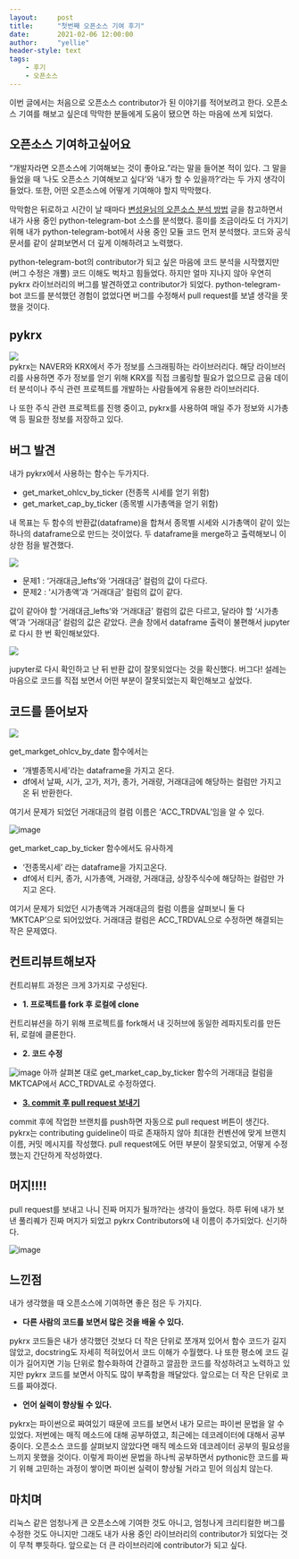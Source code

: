 ```yaml
---
layout:     post
title:      "첫번째 오픈소스 기여 후기"
date:       2021-02-06 12:00:00
author:     "yellie"
header-style: text
tags:
    - 후기
    - 오픈소스
---
```


이번 글에서는 처음으로 오픈소스 contributor가 된 이야기를 적어보려고 한다. 오픈소스 기여를 해보고 싶은데 막막한 분들에게 도움이 됐으면 하는 마음에 쓰게 되었다.

## 오픈소스 기여하고싶어요
“개발자라면 오픈소스에 기여해보는 것이 좋아요.”라는 말을 들어본 적이 있다. 그 말을 들었을 때 ‘나도 오픈소스 기여해보고 싶다’와 ‘내가 할 수 있을까?’라는 두 가지 생각이 들었다. 
또한, 어떤 오픈소스에 어떻게 기여해야 할지 막막했다.

막막함은 뒤로하고 시간이 날 때마다 [변성윤님의 오픈소스 분석 방법](https://zzsza.github.io/development/2020/07/19/opensource-analysis/) 글을 참고하면서 내가 사용 중인 python-telegram-bot 소스를 분석했다. 
흥미를 조금이라도 더 가지기 위해 내가 python-telegram-bot에서 사용 중인 모듈 코드 먼저 분석했다. 코드와 공식 문서를 같이 살펴보면서 더 깊게 이해하려고 노력했다.

python-telegram-bot의 contributor가 되고 싶은 마음에 코드 분석을 시작했지만 (버그 수정은 개뿔) 코드 이해도 벅차고 힘들었다. 하지만 얼마 지나지 않아 우연히 pykrx 라이브러리의 버그를 발견하였고 contributor가 되었다. 
python-telegram-bot 코드를 분석했던 경험이 없었다면 버그를 수정해서 pull request를 보낼 생각을 못 했을 것이다.

## pykrx
<img src="https://user-images.githubusercontent.com/49056225/120760492-2348e480-c54f-11eb-8f36-b1ed2af41ade.png"><br>
pykrx는 NAVER와 KRX에서 주가 정보를 스크래핑하는 라이브러리다. 해당 라이브러리를 사용하면 주가 정보를 얻기 위해 KRX를 직접 크롤링할 필요가 없으므로 금융 데이터 분석이나 주식 관련 프로젝트를 개발하는 사람들에게 유용한 라이브러리다.

나 또한 주식 관련 프로젝트를 진행 중이고, pykrx를 사용하여 매일 주가 정보와 시가총액 등 필요한 정보를 저장하고 있다.

## 버그 발견
내가 pykrx에서 사용하는 함수는 두가지다.
- get_market_ohlcv_by_ticker (전종목 시세를 얻기 위함)
- get_market_cap_by_ticker (종목별 시가총액을 얻기 위함)

내 목표는 두 함수의 반환값(dataframe)을 합쳐서 종목별 시세와 시가총액이 같이 있는 하나의 dataframe으로 만드는 것이었다. 두 dataframe을 merge하고 출력해보니 이상한 점을 발견했다.

<img src="https://user-images.githubusercontent.com/49056225/120760674-57240a00-c54f-11eb-874a-2caba30b790d.png">

- 문제1 : ‘거래대금_lefts’와 ‘거래대금’ 컬럼의 값이 다르다.
- 문제2 : ‘시가총액’과 ‘거래대금’ 컬럼의 값이 같다.

값이 같아야 할 ‘거래대금_lefts’와 ‘거래대금’ 컬럼의 값은 다르고, 달라야 할 ‘시가총액’과 ‘거래대금’ 컬럼의 값은 같았다. 콘솔 창에서 dataframe 출력이 불편해서 jupyter로 다시 한 번 확인해보았다.

<img src="https://user-images.githubusercontent.com/49056225/120760840-889cd580-c54f-11eb-9758-30fee1231f10.png">

jupyter로 다시 확인하고 난 뒤 반환 값이 잘못되었다는 것을 확신했다. 버그다! 설레는 마음으로 코드를 직접 보면서 어떤 부분이 잘못되었는지 확인해보고 싶었다.

## 코드를 뜯어보자
<img src="https://user-images.githubusercontent.com/49056225/120760956-a833fe00-c54f-11eb-9ecc-56a292597607.png">

get_markget_ohlcv_by_date 함수에서는

- ‘개별종목시세'라는 dataframe을 가지고 온다.
- df에서 날짜, 시가, 고가, 저가, 종가, 거래량, 거래대금에 해당하는 컬럼만 가지고 온 뒤 반환한다.

여기서 문제가 되었던 거래대금의 컬럼 이름은 ‘ACC_TRDVAL’임을 알 수 있다.

![image](https://user-images.githubusercontent.com/49056225/120761097-cac61700-c54f-11eb-9c21-9eedbc38067e.png)

get_market_cap_by_ticker 함수에서도 유사하게

- ‘전종목시세’ 라는 dataframe을 가지고온다.
- df에서 티커, 종가, 시가총액, 거래량, 거래대금, 상장주식수에 해당하는 컬럼만 가지고 온다.

여기서 문제가 되었던 시가총액과 거래대금의 컬럼 이름을 살펴보니 둘 다 ‘MKTCAP’으로 되어있었다. 거래대금 컬럼은 ACC_TRDVAL으로 수정하면 해결되는 작은 문제였다.

## 컨트리뷰트해보자
컨트리뷰트 과정은 크게 3가지로 구성된다.

- **1. 프로젝트를 fork 후 로컬에 clone**

컨트리뷰션을 하기 위해 프로젝트를 fork해서 내 깃허브에 동일한 레파지토리를 만든 뒤, 로컬에 클론한다.

- **2. 코드 수정**

![image](https://user-images.githubusercontent.com/49056225/120761217-ea5d3f80-c54f-11eb-86e0-39ab7c3391eb.png)
아까 살펴본 대로 get_market_cap_by_ticker 함수의 거래대금 컬럼을 MKTCAP에서 ACC_TRDVAL로 수정하였다.

- [**3. commit 후 pull request 보내기**](https://github.com/sharebook-kr/pykrx/pull/46)

commit 후에 작업한 브랜치를 push하면 자동으로 pull request 버튼이 생긴다. pykrx는 contributing guideline이 따로 존재하지 않아 최대한 컨벤션에 맞게 브랜치 이름, 커밋 메시지를 작성했다. 
pull request에도 어떤 부분이 잘못되었고, 어떻게 수정했는지 간단하게 작성하였다.



## 머지!!!!
pull request를 보내고 나니 진짜 머지가 될까?라는 생각이 들었다. 하루 뒤에 내가 보낸 풀리퀘가 진짜 머지가 되었고 pykrx Contributors에 내 이름이 추가되었다. 신기하다.

![image](https://user-images.githubusercontent.com/49056225/120761400-1b3d7480-c550-11eb-9f92-a8f27b48ac21.png)

## 느낀점
내가 생각했을 때 오픈소스에 기여하면 좋은 점은 두 가지다.

- **다른 사람의 코드를 보면서 많은 것을 배울 수 있다.**

pykrx 코드들은 내가 생각했던 것보다 더 작은 단위로 쪼개져 있어서 함수 코드가 길지 않았고, docstring도 자세히 적혀있어서 코드 이해가 수월했다. 
나 또한 평소에 코드 길이가 길어지면 기능 단위로 함수화하여 간결하고 깔끔한 코드를 작성하려고 노력하고 있지만 pykrx 코드를 보면서 아직도 많이 부족함을 깨달았다. 앞으로는 더 작은 단위로 코드를 짜야겠다.

- **언어 실력이 향상될 수 있다.**

pykrx는 파이썬으로 짜여있기 때문에 코드를 보면서 내가 모르는 파이썬 문법을 알 수 있었다. 저번에는 매직 메소드에 대해 공부하였고, 최근에는 데코레이터에 대해서 공부 중이다. 
오픈소스 코드를 살펴보지 않았다면 매직 메소드와 데코레이터 공부의 필요성을 느끼지 못했을 것이다. 
이렇게 파이썬 문법을 하나씩 공부하면서 pythonic한 코드를 짜기 위해 고민하는 과정이 쌓이면 파이썬 실력이 향상될 거라고 믿어 의심치 않는다.

## 마치며
리눅스 같은 엄청나게 큰 오픈소스에 기여한 것도 아니고, 엄청나게 크리티컬한 버그를 수정한 것도 아니지만 그래도 내가 사용 중인 라이브러리의 contributor가 되었다는 것이 무척 뿌듯하다. 
앞으로는 더 큰 라이브러리에 contributor가 되고 싶다.

